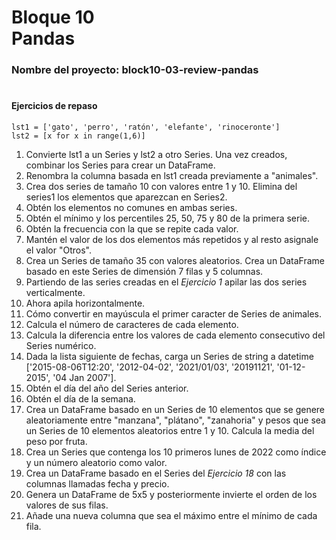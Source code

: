 # **Bloque 10 <br> Pandas**

### **Nombre del proyecto:** block10-03-review-pandas

#

#### **Ejercicios de repaso**
    lst1 = ['gato', 'perro', 'ratón', 'elefante', 'rinoceronte']
    lst2 = [x for x in range(1,6)]
1. Convierte lst1 a un Series y lst2 a otro Series. Una vez creados, combinar los Series para crear un DataFrame.
2. Renombra la columna basada en lst1 creada previamente a "animales".
3. Crea dos series de tamaño 10 con valores entre 1 y 10. Elimina del series1 los elementos que aparezcan en Series2.
4. Obtén los elementos no comunes en ambas series.
5. Obtén el mínimo y los percentiles 25, 50, 75 y 80 de la primera serie.
6. Obtén la frecuencia con la que se repite cada valor.
7. Mantén el valor de los dos elementos más repetidos y al resto asignale el valor "Otros".
8. Crea un Series de tamaño 35 con valores aleatorios. Crea un DataFrame basado en este Series de dimensión 7 filas y 5 columnas.
9. Partiendo de las series creadas en el *Ejercicio 1* apilar las dos series verticalmente.
10. Ahora apila horizontalmente.
11. Cómo convertir en mayúscula el primer caracter de Series de animales.
12. Calcula el número de caracteres de cada elemento.
13. Calcula la diferencia entre los valores de cada elemento consecutivo del Series numérico.
14. Dada la lista siguiente de fechas, carga un Series de string a datetime
['2015-08-06T12:20', '2012-04-02', '2021/01/03', '20191121', '01-12-2015', '04 Jan 2007'].
15. Obtén el día del año del Series anterior.
16. Obtén el día de la semana.
17. Crea un DataFrame basado en un Series de 10 elementos que se genere aleatoriamente entre "manzana", "plátano", "zanahoria" y pesos que sea un Series de 10 elementos aleatorios entre 1 y 10. Calcula la media del peso por fruta.
18. Crea un Series que contenga los 10 primeros lunes de 2022 como índice y un número aleatorio como valor.
19. Crea un DataFrame basado en el Series del *Ejercicio 18* con las columnas llamadas fecha y precio.
20. Genera un DataFrame de 5x5 y posteriormente invierte el orden de los valores de sus filas.
21. Añade una nueva columna que sea el máximo entre el mínimo de cada fila.